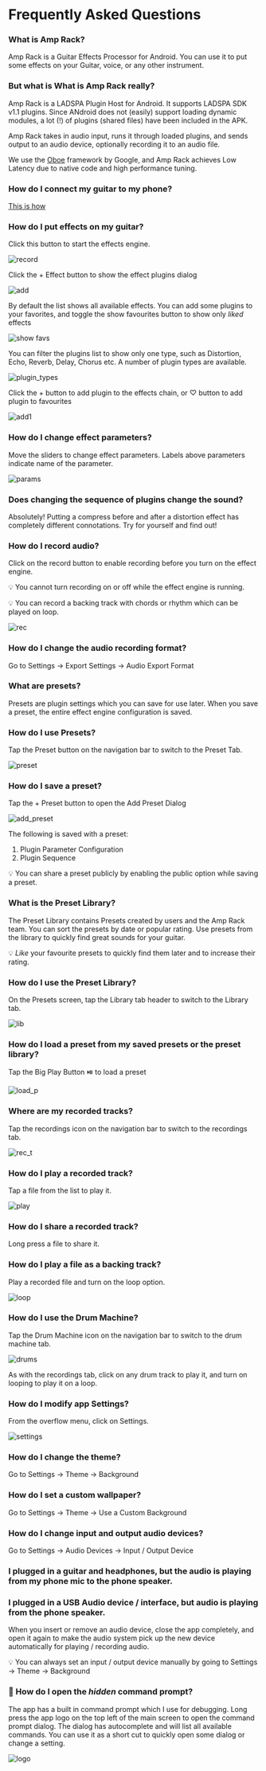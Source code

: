 # Frequently Asked Questions

### What is Amp Rack?
Amp Rack is a Guitar Effects Processor for Android. You can use it to put some effects on your Guitar, voice, or any other instrument.

### But what is What is Amp Rack really?
Amp Rack is a LADSPA Plugin Host for Android. It supports LADSPA SDK v1.1 plugins. Since ANdroid does not (easily) support loading dynamic modules, a lot (!) of plugins (shared files) have been included in the APK. 

Amp Rack takes in audio input, runs it through loaded plugins, and sends output to an audio device, optionally recording it to an audio file.

We use the [Oboe](https://github.com/google/oboe) framework by Google, and Amp Rack achieves Low Latency due to native code and high performance tuning.

### How do I connect my guitar to my phone?
[This is how](https://amprack.acoustixaudio.org/connect.html)

### How do I put effects on my guitar?
Click this button to start the effects engine.

![record](https://user-images.githubusercontent.com/17184025/179359462-cd945362-1def-4b1f-bcd2-100620211fd1.jpg)

Click the + Effect button to show the effect plugins dialog

![add](https://user-images.githubusercontent.com/17184025/179359605-17855b7b-74fe-44b0-9ef9-63074bbad009.jpg)

By default the list shows all available effects. You can add some plugins to your favorites, and toggle the show favourites button to show only _liked_ effects

![show favs](https://user-images.githubusercontent.com/17184025/179359861-73bf2d04-c8d2-44eb-b673-a64b9b3d4ba1.jpg)

You can filter the plugins list to show only one type, such as Distortion, Echo, Reverb, Delay, Chorus etc. A number of plugin types are available.

![plugin_types](https://user-images.githubusercontent.com/17184025/179393179-1861286b-903d-4798-b013-e33b78a68df7.jpg)

Click the + button to add plugin to the effects chain, or ♡ button to add plugin to favourites

![add1](https://user-images.githubusercontent.com/17184025/179393269-17666404-b49a-4197-b3f4-fc8fe6a8be1c.jpg)

### How do I change effect parameters?
Move the sliders to change effect parameters. Labels above parameters indicate name of the parameter.

![params](https://user-images.githubusercontent.com/17184025/179393355-a9be9111-a756-489d-9519-b8ff973e7807.jpg)

### Does changing the sequence of plugins change the sound?
Absolutely! Putting a compress before and after a distortion effect has completely different connotations. Try for yourself and find out!

### How do I record audio?
Click on the record button to enable recording before you turn on the effect engine.

💡 You cannot turn recording on or off while the effect engine is running.

💡 You can record a backing track with chords or rhythm which can be played on loop. 

![rec](https://user-images.githubusercontent.com/17184025/179393528-8ca73cf4-a0b5-4218-b312-12f857913e27.jpg)

### How do I change the audio recording format?
Go to Settings → Export Settings → Audio Export Format

### What are presets?
Presets are plugin settings which you can save for use later. When you save a preset, the entire effect engine configuration is saved. 

### How do I use Presets?
Tap the Preset button on the navigation bar to switch to the Preset Tab.

![preset](https://user-images.githubusercontent.com/17184025/179393883-dbc4cd63-ba72-44e5-a108-8fbb7f1eff55.jpg)

### How do I save a preset?
Tap the + Preset button to open the Add Preset Dialog

![add_preset](https://user-images.githubusercontent.com/17184025/179394029-db829289-2e2b-4dd0-8e82-2080e7a0c483.jpg)


The following is saved with a preset:
1. Plugin Parameter Configuration
2. Plugin Sequence

💡 You can share a preset publicly by enabling the public option while saving a preset.

### What is the Preset Library?
The Preset Library contains Presets created by users and the Amp Rack team. You can sort the presets by date or popular rating. Use presets from the library to quickly find great sounds for your guitar.

💡 _Like_ your favourite presets to quickly find them later and to increase their rating.

### How do I use the Preset Library?
On the Presets screen, tap the Library tab header to switch to the Library tab.

![lib](https://user-images.githubusercontent.com/17184025/179394200-33b13fa6-9288-4bfb-bc95-8cd1049d5736.jpg)

### How do I load a preset from my saved presets or the preset library?
Tap the Big Play Button :play_or_pause_button: to load a preset

![load_p](https://user-images.githubusercontent.com/17184025/179394301-5f6e623b-45d1-434c-9155-afece9c6bc9d.jpg)

### Where are my recorded tracks?
Tap the recordings icon on the navigation bar to switch to the recordings tab.

![rec_t](https://user-images.githubusercontent.com/17184025/179394384-b12473ae-9571-4313-9409-6aac82aa4801.jpg)

### How do I play a recorded track?
Tap a file from the list to play it.

![play](https://user-images.githubusercontent.com/17184025/179394420-d0fb986d-5475-4c8b-bb9b-199b6942c1d4.jpg)

### How do I share a recorded track?
Long press a file to share it.

### How do I play a file as a backing track?
Play a recorded file and turn on the loop option.

![loop](https://user-images.githubusercontent.com/17184025/179395833-85421b37-02ca-408f-9abc-cfabbcca794d.jpg)

### How do I use the Drum Machine?
Tap the Drum Machine icon on the navigation bar to switch to the drum machine tab.

![drums](https://user-images.githubusercontent.com/17184025/179395899-48b8185e-4c43-40a3-a7da-02370e21ab56.jpg)

As with the recordings tab, click on any drum track to play it, and turn on looping to play it on a loop.

### How do I modify app Settings?
From the overflow menu, click on Settings.

![settings](https://user-images.githubusercontent.com/17184025/179396279-c639b08d-ad5a-425e-a027-0d09fc4dab61.jpg)

### How do I change the theme?
Go to Settings → Theme → Background

### How do I set a custom wallpaper?
Go to Settings → Theme → Use a Custom Background

### How do I change input and output audio devices?
Go to Settings → Audio Devices → Input / Output Device

### I plugged in a guitar and headphones, but the audio is playing from my phone mic to the phone speaker.
### I plugged in a USB Audio device / interface, but audio is playing from the phone speaker.
When you insert or remove an audio device, close the app completely, and open it again to make the audio system pick up the new device automatically for playing / recording audio. 

💡 You can always set an input / output device manually by going to Settings → Theme → Background

### 🥚 How do I open the _hidden_ command prompt?
The app has a built in command prompt which I use for debugging. Long press the app logo on the top left of the main screen to open the command prompt dialog. The dialog has autocomplete and will list all available commands. You can use it as a short cut to quickly open some dialog or change a setting.

![logo](https://user-images.githubusercontent.com/17184025/179396423-3a57514c-ea89-4f6e-93f0-bb6bb0f17aa6.jpg)
